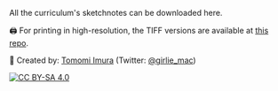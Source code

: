 All the curriculum's sketchnotes can be downloaded here.

🖨 For printing in high-resolution, the TIFF versions are available at [this repo](https://github.com/girliemac/a-picture-is-worth-a-1000-words/tree/main/ml/tiff).

🎨 Created by: [Tomomi Imura](https://github.com/girliemac) (Twitter: [@girlie_mac](https://twitter.com/girlie_mac))

[![CC BY-SA 4.0](https://img.shields.io/badge/License-CC%20BY--SA%204.0-lightgrey.svg)](https://creativecommons.org/licenses/by-sa/4.0/)
